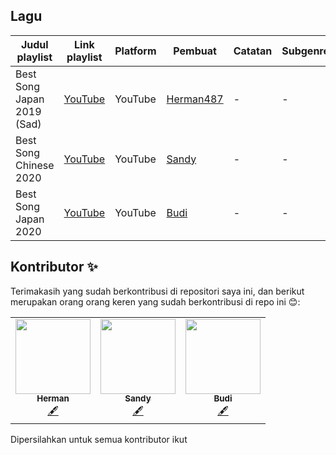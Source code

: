 ## Lagu

| Judul playlist | Link playlist | Platform | Pembuat | Catatan | Subgenre |
| -------------- | ------------- | -------- | ------- | ------- | -------- |
| Best Song Japan 2019 (Sad) | [YouTube](https://www.youtube.com/watch?v=UIyL1jI7Xwc) | YouTube | [Herman487](https://github.com/herman487) | - | - |
| Best Song Chinese 2020 | [YouTube](https://www.youtube.com/watch?v=J0lvutJZAaU) | YouTube | [Sandy](https://github.com/sandy129) | - | - |
| Best Song Japan 2020 | [YouTube](https://www.youtube.com/watch?v=HDGKOvJ69JQ) | YouTube | [Budi](https://github.com/Budi988) | - | - |




## Kontributor ✨

Terimakasih yang sudah berkontribusi di repositori saya ini, dan berikut merupakan orang orang keren yang sudah berkontribusi di repo ini 😊:

<table>
  <tr>
<td align="center"><a href="https://github.com/herman487"><img src="https://avatars2.githubusercontent.com/u/72329908?s=96&v=4" width="120px;" alt=""/><br /><sub><b>Herman</b></sub></a><br /><a href="#content-herman487" title="Content">🖋</a></td>
   <td align="center"><a href="https://github.com/sandy129"><img src="https://avatars0.githubusercontent.com/u/72330007?s=96&v=4" width="120px;" alt=""/><br /><sub><b>Sandy</b></sub></a><br /><a href="#content-sandy129" title="Content">🖋</a></td> 
    <td align="center"><a href="https://github.com/Budi988"><img src="https://avatars3.githubusercontent.com/u/72338105?s=120&v=4" width="120px;" alt=""/><br /><sub><b>Budi</b></sub></a><br /><a href="#content-Budi988" title="Content">🖋</a></td> 
  </tr>
</table>

Dipersilahkan untuk semua kontributor ikut

